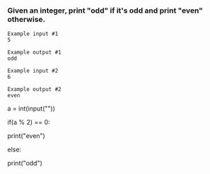 ### Given an integer, print "odd" if it's odd and print "even" otherwise.
```
Example input #1
5

Example output #1
odd

Example input #2
6

Example output #2
even
```
a = int(input(""))

if(a % 2) == 0:

print("even")

else:

print("odd")
